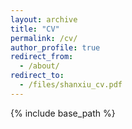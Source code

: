 ```yaml
---
layout: archive
title: "CV"
permalink: /cv/
author_profile: true
redirect_from:
  - /about/
redirect_to:
  - /files/shanxiu_cv.pdf
---
```


{% include base_path %}

